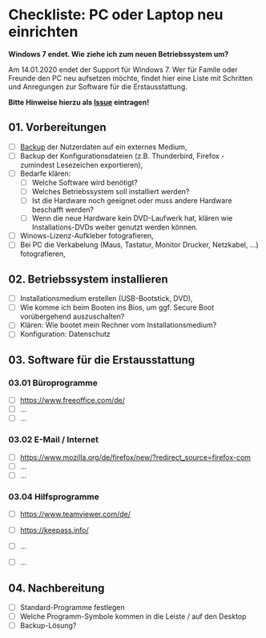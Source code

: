 # Checkliste: PC oder Laptop neu einrichten
**Windows 7 endet. Wie ziehe ich zum neuen Betriebssystem um?**

Am 14.01.2020 endet der Support für Windows 7. Wer für Famile oder Freunde den PC neu aufsetzen möchte, findet hier eine Liste mit Schritten und Anregungen zur Software für die Erstausstattung.

**Bitte Hinweise hierzu als [Issue](https://github.com/fulgor/pc-laptop-neu-einrichten-checkliste/issues) eintragen!**

## 01. Vorbereitungen
- [ ] [Backup](https://github.com/fulgor/pc-laptop-neu-einrichten-checkliste/wiki/Backup) der Nutzerdaten auf ein externes Medium,
- [ ] Backup der Konfigurationsdateien (z.B. Thunderbird, Firefox - zumindest Lesezeichen exportieren),
- [ ] Bedarfe klären: 
  - [ ] Welche Software wird benötigt? 
  - [ ] Welches Betriebssystem soll installiert werden?
  - [ ] Ist die Hardware noch geeignet oder muss andere Hardware beschafft werden?
   - [ ] Wenn die neue Hardware kein DVD-Laufwerk hat, klären wie Installations-DVDs weiter genutzt werden können.
- [ ] Winows-Lizenz-Aufkleber fotografieren,
- [ ] Bei PC die Verkabelung (Maus, Tastatur, Monitor Drucker, Netzkabel, ...) fotografieren,

## 02. Betriebssystem installieren
- [ ] Installationsmedium erstellen (USB-Bootstick, DVD),
- [ ] Wie komme ich beim Booten ins Bios, um ggf. Secure Boot vorübergehend auszuschalten?
- [ ] Klären: Wie bootet mein Rechner vom Installationsmedium?
- [ ] Konfiguration: Datenschutz

## 03. Software für die Erstausstattung

### 03.01 Büroprogramme
- [ ] https://www.freeoffice.com/de/
- [ ] ...
- [ ] ...

### 03.02 E-Mail / Internet
- [ ] https://www.mozilla.org/de/firefox/new/?redirect_source=firefox-com
- [ ] ...
- [ ] ...

### 03.04 Hilfsprogramme
- [ ] https://www.teamviewer.com/de/
- [ ] https://keepass.info/
- [ ] ...
- [ ] ...


## 04. Nachbereitung
- [ ] Standard-Programme festlegen
- [ ] Welche Programm-Symbole kommen in die Leiste / auf den Desktop
- [ ] Backup-Lösung?
